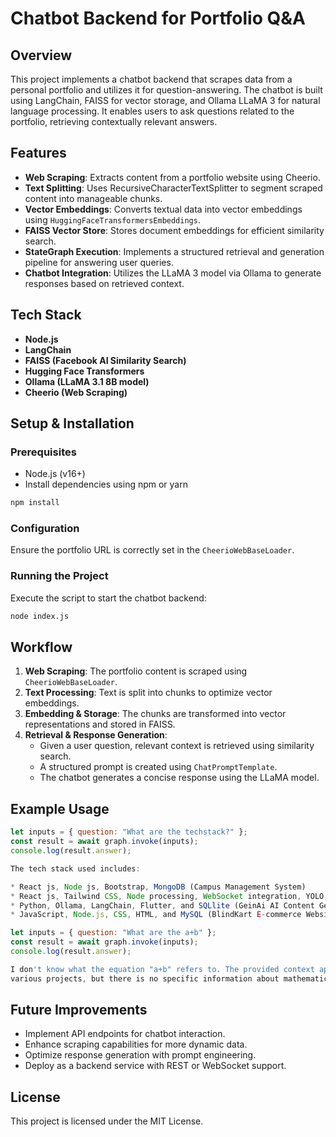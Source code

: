 # Chatbot Backend for Portfolio Q&A

## Overview
This project implements a chatbot backend that scrapes data from a personal portfolio and utilizes it for question-answering. The chatbot is built using LangChain, FAISS for vector storage, and Ollama LLaMA 3 for natural language processing. It enables users to ask questions related to the portfolio, retrieving contextually relevant answers.

## Features
- **Web Scraping**: Extracts content from a portfolio website using Cheerio.
- **Text Splitting**: Uses RecursiveCharacterTextSplitter to segment scraped content into manageable chunks.
- **Vector Embeddings**: Converts textual data into vector embeddings using `HuggingFaceTransformersEmbeddings`.
- **FAISS Vector Store**: Stores document embeddings for efficient similarity search.
- **StateGraph Execution**: Implements a structured retrieval and generation pipeline for answering user queries.
- **Chatbot Integration**: Utilizes the LLaMA 3 model via Ollama to generate responses based on retrieved context.

## Tech Stack
- **Node.js**
- **LangChain**
- **FAISS (Facebook AI Similarity Search)**
- **Hugging Face Transformers**
- **Ollama (LLaMA 3.1 8B model)**
- **Cheerio (Web Scraping)**

## Setup & Installation
### Prerequisites
- Node.js (v16+)
- Install dependencies using npm or yarn

```sh
npm install
```

### Configuration
Ensure the portfolio URL is correctly set in the `CheerioWebBaseLoader`.

### Running the Project
Execute the script to start the chatbot backend:

```sh
node index.js
```

## Workflow
1. **Web Scraping**: The portfolio content is scraped using `CheerioWebBaseLoader`.
2. **Text Processing**: Text is split into chunks to optimize vector embeddings.
3. **Embedding & Storage**: The chunks are transformed into vector representations and stored in FAISS.
4. **Retrieval & Response Generation**:
   - Given a user question, relevant context is retrieved using similarity search.
   - A structured prompt is created using `ChatPromptTemplate`.
   - The chatbot generates a concise response using the LLaMA model.

## Example Usage
```javascript
let inputs = { question: "What are the techstack?" };
const result = await graph.invoke(inputs);
console.log(result.answer);
```
```javascript
The tech stack used includes:

* React js, Node js, Bootstrap, MongoDB (Campus Management System)
* React js, Tailwind CSS, Node processing, WebSocket integration, YOLO, and MongoDB (RoadSense)
* Python, Ollama, LangChain, Flutter, and SQLlite (GeinAi AI Content Generation & MCQ Platform)
* JavaScript, Node.js, CSS, HTML, and MySQL (BlindKart E-commerce Website)
```
```javascript
let inputs = { question: "What are the a+b" };
const result = await graph.invoke(inputs);
console.log(result.answer);
```
```javascript
I don't know what the equation "a+b" refers to. The provided context appears to be a portfolio or resume for a software developer with 
various projects, but there is no specific information about mathematical equations.
```
## Future Improvements
- Implement API endpoints for chatbot interaction.
- Enhance scraping capabilities for more dynamic data.
- Optimize response generation with prompt engineering.
- Deploy as a backend service with REST or WebSocket support.

## License
This project is licensed under the MIT License.


